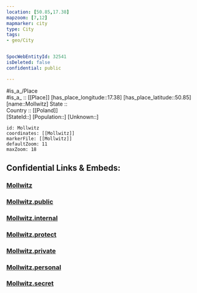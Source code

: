 ```yaml
---
location: [50.85,17.38] 
mapzoom: [7,12] 
mapmarker: city 
type: City
tags:
- geo/City


SpocWebEntityId: 32541
isDeleted: false
confidential: public

---
```

#is_a_/Place  
#is_a_ :: [[Place]] 
[has_place_longitude::17.38] 
[has_place_latitude::50.85] 
[name::Mollwitz] 
State ::  
Country :: [[Poland]]  
[StateId::] 
[Population::] 
[Unknown::] 


```leaflet
id: Mollwitz
coordinates: [[Mollwitz]] 
markerFile: [[Mollwitz]] 
defaultZoom: 11 
maxZoom: 18
```


## Confidential Links & Embeds: 

### [Mollwitz](/_Standards/Earth/Continent/Europe/Europe~East/Poland/Provinces~Poland/Opole/City/Mollwitz.md) 

### [Mollwitz.public](/_public/Earth/Continent/Europe/Europe~East/Poland/Provinces~Poland/Opole/City/Mollwitz.public.md) 

### [Mollwitz.internal](/_internal/Earth/Continent/Europe/Europe~East/Poland/Provinces~Poland/Opole/City/Mollwitz.internal.md) 

### [Mollwitz.protect](/_protect/Earth/Continent/Europe/Europe~East/Poland/Provinces~Poland/Opole/City/Mollwitz.protect.md) 

### [Mollwitz.private](/_private/Earth/Continent/Europe/Europe~East/Poland/Provinces~Poland/Opole/City/Mollwitz.private.md) 

### [Mollwitz.personal](/_personal/Earth/Continent/Europe/Europe~East/Poland/Provinces~Poland/Opole/City/Mollwitz.personal.md) 

### [Mollwitz.secret](/_secret/Earth/Continent/Europe/Europe~East/Poland/Provinces~Poland/Opole/City/Mollwitz.secret.md)

